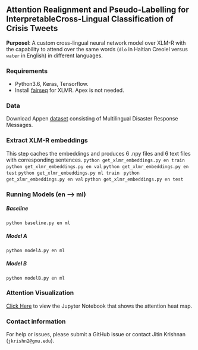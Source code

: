 ## Attention Realignment and Pseudo-Labelling for InterpretableCross-Lingual Classification of Crisis Tweets

**Purposel**: A custom cross-lingual neural network model over XLM-R with the capability to attend over the same words (```dlo``` in Haitian Creolel versus ```water``` in English) in different languages.

### Requirements
- Python3.6, Keras, Tensorflow.
- Install [fairseq](https://github.com/pytorch/fairseq) for XLMR. Apex is not needed.

### Data
Download Appen [dataset](https://appen.com/datasets/combined-disaster-response-data/) consisting of Multilingual Disaster Response Messages.

### Extract XLM-R embeddings
This step caches the embeddings and produces 6 .npy files and 6 text files with corresponding sentences.
```python get_xlmr_embeddings.py en train```
```python get_xlmr_embeddings.py en val```
```python get_xlmr_embeddings.py en test```
```python get_xlmr_embeddings.py ml train ```
```python get_xlmr_embeddings.py en val```
```python get_xlmr_embeddings.py en test```

### Running Models (en --> ml)
##### Baseline
```python baseline.py en ml```
##### Model A
```python modelA.py en ml```
##### Model B
```python modelB.py en ml```

### Attention Visualization
[Click Here](https://github.com/jitinkrishnan/Cross-Lingual-Crisis-Tweet-Classification/blob/master/Attention%20Plot%20Example.ipynb) to view the Jupyter Notebook that shows the attention heat map.

### Contact information
For help or issues, please submit a GitHub issue or contact Jitin Krishnan (`jkrishn2@gmu.edu`).
